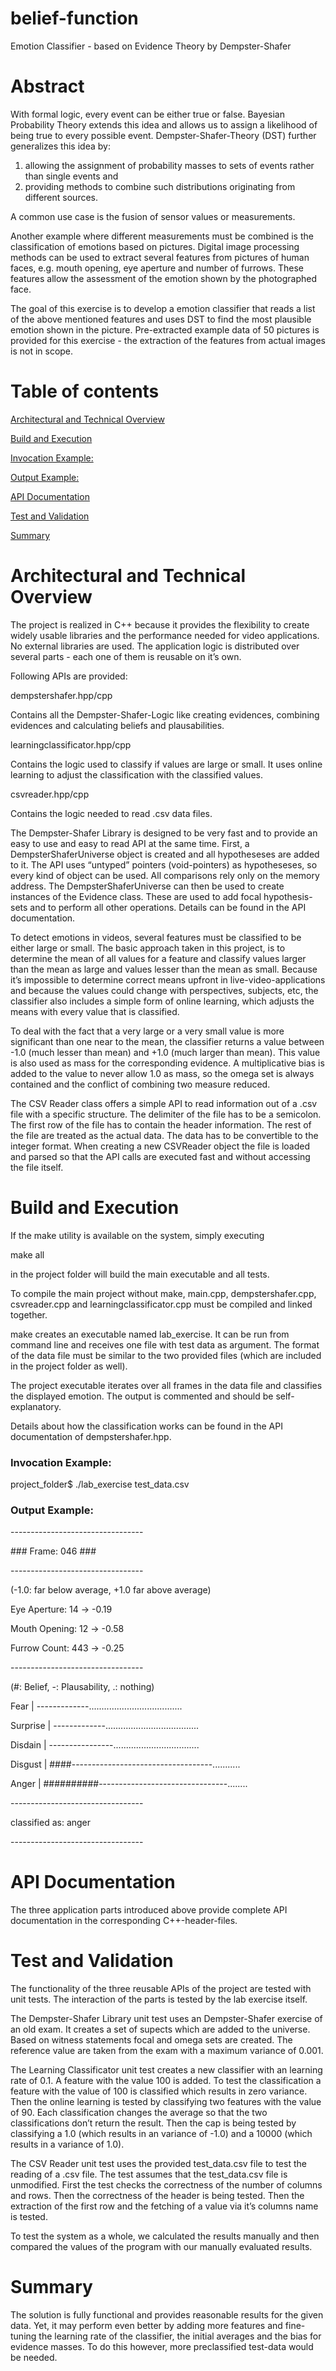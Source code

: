# belief-function
Emotion Classifier - based on Evidence Theory by Dempster-Shafer

<p></p>
<h1 id="abstract">Abstract</h1>
<p>With formal logic, every event can be either true or false. Bayesian Probability Theory extends this idea and allows us to assign a likelihood of being true to every possible event. Dempster-Shafer-Theory (DST) further generalizes this idea by:</p>
<ol>
<li>allowing the assignment of probability masses to sets of events rather than single events and</li>
<li>providing methods to combine such distributions originating from different sources.</li>
</ol>
<p>A common use case is the fusion of sensor values or measurements.</p>
<p></p>
<p>Another example where different measurements must be combined is the classification of emotions based on pictures. Digital image processing methods can be used to extract several features from pictures of human faces, e.g. mouth opening, eye aperture and number of furrows. These features allow the assessment of the emotion shown by the photographed face.</p>
<p></p>
<p>The goal of this exercise is to develop a emotion classifier that reads a list of the above mentioned features and uses DST to find the most plausible emotion shown in the picture. Pre-extracted example data of 50 pictures is provided for this exercise - the extraction of the features from actual images is not in scope.</p>
<p></p>
<h1 id="table-of-contents">Table of contents</h1>
<p><a href="#h.xpw2yivl5g8x">Architectural and Technical Overview</a></p>
<p><a href="#h.xhi5wtjmy1b">Build and Execution</a></p>
<p><a href="#h.2wt8hkvmgwf1">Invocation Example:</a></p>
<p><a href="#h.5omtmwhtc1hn">Output Example:</a></p>
<p><a href="#h.yi9hlc7chcp">API Documentation</a></p>
<p><a href="#h.iap9udh6dw2n">Test and Validation</a></p>
<p><a href="#h.a1bk2ykksdkg">Summary</a></p>
<p></p>
<h1 id="architectural-and-technical-overview">Architectural and Technical Overview</h1>
<p>The project is realized in C++ because it provides the flexibility to create widely usable libraries and the performance needed for video applications. No external libraries are used. The application logic is distributed over several parts - each one of them is reusable on it’s own.</p>
<p></p>
<p>Following APIs are provided:</p>
<p>dempstershafer.hpp/cpp</p>
<p>Contains all the Dempster-Shafer-Logic like creating evidences, combining evidences and calculating beliefs and plausabilities.</p>
<p></p>
<p>learningclassificator.hpp/cpp</p>
<p>Contains the logic used to classify if values are large or small. It uses online learning to adjust the classification with the classified values.</p>
<p></p>
<p>csvreader.hpp/cpp</p>
<p>Contains the logic needed to read .csv data files.</p>
<p></p>
<p>The Dempster-Shafer Library is designed to be very fast and to provide an easy to use and easy to read API at the same time. First, a DempsterShaferUniverse object is created and all hypotheseses are added to it. The API uses “untyped” pointers (void-pointers) as hypotheseses, so every kind of object can be used. All comparisons rely only on the memory address. The DempsterShaferUniverse can then be used to create instances of the Evidence class. These are used to add focal hypothesis-sets and to perform all other operations. Details can be found in the API documentation.</p>
<p></p>
<p>To detect emotions in videos, several features must be classified to be either large or small. The basic approach taken in this project, is to determine the mean of all values for a feature and classify values larger than the mean as large and values lesser than the mean as small. Because it’s impossible to determine correct means upfront in live-video-applications and because the values could change with perspectives, subjects, etc, the classifier also includes a simple form of online learning, which adjusts the means with every value that is classified.</p>
<p></p>
<p>To deal with the fact that a very large or a very small value is more significant than one near to the mean, the classifier returns a value between -1.0 (much lesser than mean) and +1.0 (much larger than mean). This value is also used as mass for the corresponding evidence. A multiplicative bias is added to the value to never allow 1.0 as mass, so the omega set is always contained and the conflict of combining two measure reduced.</p>
<p></p>
<p>The CSV Reader class offers a simple API to read information out of a .csv file with a specific structure. The delimiter of the file has to be a semicolon. The first row of the file has to contain the header information. The rest of the file are treated as the actual data. The data has to be convertible to the integer format. When creating a new CSVReader object the file is loaded and parsed so that the API calls are executed fast and without accessing the file itself.</p>
<h1 id="build-and-execution">Build and Execution</h1>
<p>If the make utility is available on the system, simply executing</p>
<p>make all</p>
<p>in the project folder will build the main executable and all tests.</p>
<p></p>
<p>To compile the main project without make, main.cpp, dempstershafer.cpp, csvreader.cpp and learningclassificator.cpp must be compiled and linked together.</p>
<p></p>
<p>make creates an executable named lab_exercise. It can be run from command line and receives one file with test data as argument. The format of the data file must be similar to the two provided files (which are included in the project folder as well).</p>
<p></p>
<p>The project executable iterates over all frames in the data file and classifies the displayed emotion. The output is commented and should be self-explanatory.</p>
<p></p>
<p>Details about how the classification works can be found in the API documentation of dempstershafer.hpp.</p>
<p></p>
<h3 id="invocation-example">Invocation Example:</h3>
<p>project_folder$ ./lab_exercise test_data.csv</p>
<h3 id="output-example">Output Example:</h3>
<p>---------------------------------</p>
<p>### Frame: 046 ###</p>
<p>---------------------------------</p>
<p>(-1.0: far below average, +1.0 far above average)</p>
<p>Eye Aperture: 14 -&gt; -0.19</p>
<p>Mouth Opening: 12 -&gt; -0.58</p>
<p>Furrow Count: 443 -&gt; -0.25</p>
<p>---------------------------------</p>
<p>(#: Belief, -: Plausability, .: nothing)</p>
<p>Fear | -------------.....................................</p>
<p>Surprise | -------------.....................................</p>
<p>Disdain | ----------------..................................</p>
<p>Disgust | ####-----------------------------------...........</p>
<p>Anger | ##########--------------------------------........</p>
<p>---------------------------------</p>
<p>classified as: anger</p>
<p>---------------------------------</p>
<h1 id="api-documentation">API Documentation</h1>
<p>The three application parts introduced above provide complete API documentation in the corresponding C++-header-files.</p>
<h1 id="test-and-validation">Test and Validation</h1>
<p>The functionality of the three reusable APIs of the project are tested with unit tests. The interaction of the parts is tested by the lab exercise itself.</p>
<p></p>
<p>The Dempster-Shafer Library unit test uses an Dempster-Shafer exercise of an old exam. It creates a set of supects which are added to the universe. Based on witness statements focal and omega sets are created. The reference value are taken from the exam with a maximum variance of 0.001.</p>
<p></p>
<p>The Learning Classificator unit test creates a new classifier with an learning rate of 0.1. A feature with the value 100 is added. To test the classification a feature with the value of 100 is classified which results in zero variance. Then the online learning is tested by classifying two features with the value of 90. Each classification changes the average so that the two classifications don’t return the result. Then the cap is being tested by classifying a 1.0 (which results in an variance of -1.0) and a 10000 (which results in a variance of 1.0).</p>
<p></p>
<p>The CSV Reader unit test uses the provided test_data.csv file to test the reading of a .csv file. The test assumes that the test_data.csv file is unmodified. First the test checks the correctness of the number of columns and rows. Then the correctness of the header is being tested. Then the extraction of the first row and the fetching of a value via it’s columns name is tested.</p>
<p></p>
<p>To test the system as a whole, we calculated the results manually and then compared the values of the program with our manually evaluated results.</p>
<h1 id="summary">Summary</h1>
<p>The solution is fully functional and provides reasonable results for the given data. Yet, it may perform even better by adding more features and fine-tuning the learning rate of the classifier, the initial averages and the bias for evidence masses. To do this however, more preclassified test-data would be needed.</p>
<p></p>

